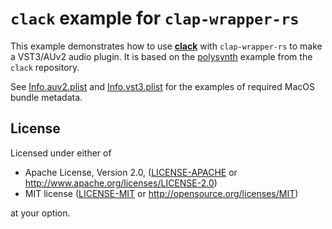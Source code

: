 # `clack` example for `clap-wrapper-rs`

This example demonstrates how to use **[clack](https://github.com/prokopyl/clack)** with `clap-wrapper-rs` to make a VST3/AUv2 audio plugin. 
It is based on the [polysynth](https://github.com/prokopyl/clack/tree/main/plugin/examples/polysynth) example from the `clack` repository.

See [Info.auv2.plist](Info.auv2.plist) and [Info.vst3.plist](Info.vst3.plist) for the examples of required MacOS bundle metadata.

## License

Licensed under either of

 * Apache License, Version 2.0, ([LICENSE-APACHE](LICENSE-APACHE) or http://www.apache.org/licenses/LICENSE-2.0)
 * MIT license ([LICENSE-MIT](LICENSE-MIT) or http://opensource.org/licenses/MIT)

at your option.